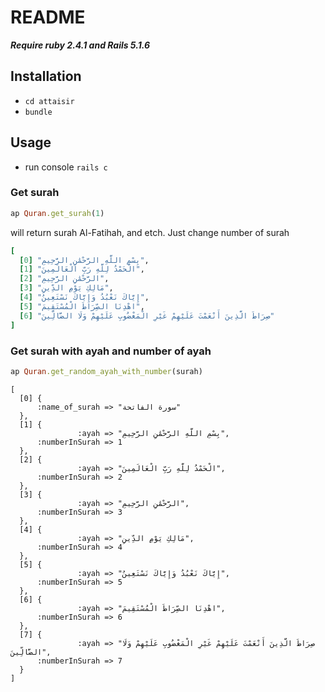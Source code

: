 

# README

***Require ruby 2.4.1 and Rails 5.1.6***
## Installation

* `cd attaisir`
* `bundle`

## Usage
* run console `rails c`
### Get surah 
``` ruby
ap Quran.get_surah(1)
``` 
will return surah Al-Fatihah,  and etch. Just change number of surah 
``` ruby
[
  [0] "﻿بِسْمِ اللَّهِ الرَّحْمَٰنِ الرَّحِيمِ",
  [1] "الْحَمْدُ لِلَّهِ رَبِّ الْعَالَمِينَ",
  [2] "الرَّحْمَٰنِ الرَّحِيمِ",
  [3] "مَالِكِ يَوْمِ الدِّينِ",
  [4] "إِيَّاكَ نَعْبُدُ وَإِيَّاكَ نَسْتَعِينُ",
  [5] "اهْدِنَا الصِّرَاطَ الْمُسْتَقِيمَ",
  [6] "صِرَاطَ الَّذِينَ أَنْعَمْتَ عَلَيْهِمْ غَيْرِ الْمَغْضُوبِ عَلَيْهِمْ وَلَا الضَّالِّينَ"
]
```

### Get surah with ayah and number of ayah
``` ruby
ap Quran.get_random_ayah_with_number(surah)
```

    [
      [0] {
          :name_of_surah => "سورة الفاتحة"
      },
      [1] {
                   :ayah => "﻿بِسْمِ اللَّهِ الرَّحْمَٰنِ الرَّحِيمِ",
          :numberInSurah => 1
      },
      [2] {
                   :ayah => "الْحَمْدُ لِلَّهِ رَبِّ الْعَالَمِينَ",
          :numberInSurah => 2
      },
      [3] {
                   :ayah => "الرَّحْمَٰنِ الرَّحِيمِ",
          :numberInSurah => 3
      },
      [4] {
                   :ayah => "مَالِكِ يَوْمِ الدِّينِ",
          :numberInSurah => 4
      },
      [5] {
                   :ayah => "إِيَّاكَ نَعْبُدُ وَإِيَّاكَ نَسْتَعِينُ",
          :numberInSurah => 5
      },
      [6] {
                   :ayah => "اهْدِنَا الصِّرَاطَ الْمُسْتَقِيمَ",
          :numberInSurah => 6
      },
      [7] {
                   :ayah => "صِرَاطَ الَّذِينَ أَنْعَمْتَ عَلَيْهِمْ غَيْرِ الْمَغْضُوبِ عَلَيْهِمْ وَلَا الضَّالِّينَ",
          :numberInSurah => 7
      }
    ]
